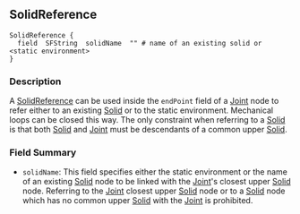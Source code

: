## SolidReference

```
SolidReference {
  field  SFString  solidName  "" # name of an existing solid or <static environment>
}
```

### Description

A [SolidReference](#solidreference) can be used inside the `endPoint` field of a
[Joint](joint.md) node to refer either to an existing [Solid](solid.md) or to
the static environment. Mechanical loops can be closed this way. The only
constraint when referring to a [Solid](solid.md) is that both [Solid](solid.md)
and [Joint](joint.md) must be descendants of a common upper [Solid](solid.md).

### Field Summary

- `solidName`: This field specifies either the static environment or the name of
an existing [Solid](solid.md) node to be linked with the [Joint](joint.md)'s
closest upper [Solid](solid.md) node. Referring to the [Joint](joint.md) closest
upper [Solid](solid.md) node or to a [Solid](solid.md) node which has no common
upper [Solid](solid.md) with the [Joint](joint.md) is prohibited.

